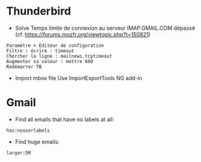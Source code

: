 # Thunderbird

* Solve Temps limite de connexion au serveur IMAP.GMAIL.COM dépassé (cf. https://forums.mozfr.org/viewtopic.php?t=150821)
```
Paramètre > Editeur de configuration
Filtre : écrire : timeout
Chercher la ligne : mailnews.tcptimeout
Augmenter sa valeur : mettre 600
Redémarrer TB
```

* Import mbox file
Use ImportExportTools NG add-in


# Gmail

* Find all emails that have no labels at all:
```
has:nouserlabels 
```

* Find huge emails:
```
larger:5M
```
